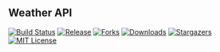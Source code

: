 ## Weather API

[![Build Status][build-shield]][build-url]
[![Release][release-shield]][release-url]
[![Forks][forks-shield]][forks-url]
[![Downloads][downloads-shield]][downloads-url]
[![Stargazers][stars-shield]][stars-url]
[![MIT License][license-shield]][license-url]


<!-- MARKDOWN LINKS & IMAGES -->
[build-shield]: https://github.com/vkyal/DATA534_ProjectAPI/actions/workflows/build.yml/badge.svg
[release-shield]: https://img.shields.io/github/v/release/vkyal/DATA534_ProjectAPI.svg?style=flat-square
[release-url]: https://github.com/vkyal/DATA534_ProjectAPI/releases
[forks-shield]: https://img.shields.io/github/forks/vkyal/DATA534_ProjectAPI.svg?style=flat-square
[forks-url]: https://github.com/vkyal/DATA534_ProjectAPI/network/members
[downloads-shield]: https://img.shields.io/github/downloads/vkyal/DATA534_ProjectAPI/total.svg?style=flat-square
[downloads-url]: https://github.com/vkyal/DATA534_ProjectAPI
[stars-shield]: https://img.shields.io/github/stars/vkyal/DATA534_ProjectAPI.svg?style=flat-square
[stars-url]: https://github.com/vkyal/DATA534_ProjectAPI/stargazers
[license-shield]: https://img.shields.io/github/license/vkyal/DATA534_ProjectAPI.svg?style=flat-square
[license-url]: https://github.com/vkyal/DATA534_ProjectAPI/blob/master/LICENSE
[build-url]: https://github.com/vkyal/DATA534_ProjectAPI/actions/workflows/build.yml
